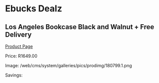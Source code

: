 
# Ebucks Dealz
## Los Angeles Bookcase Black and Walnut + Free Delivery
[Product Page](https://www.ebucks.com/web/shop/productSelected.do?prodId=1144847249&catId=1130195724)

Price: R1649.00

Image: /web/cms/system/galleries/pics/prodimg/180799.1.png

Savings: 


	